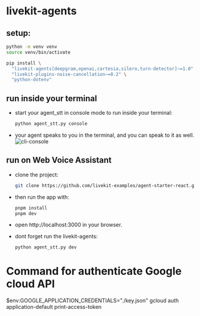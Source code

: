 # livekit-agents

## setup:

```bash
python -m venv venv
source venv/bin/activate
```

```bash
pip install \
  "livekit-agents[deepgram,openai,cartesia,silero,turn-detector]~=1.0" \
  "livekit-plugins-noise-cancellation~=0.2" \
  "python-dotenv"
```

## run inside your terminal

- start your agent_stt in console mode to run inside your terminal:
  ```bash
  python agent_stt.py console
  ```
- your agent speaks to you in the terminal, and you can speak to it as well.
![cli-console](/imgs/cli-console.png)

## run on Web Voice Assistant

- clone the project:
  ```bash
  git clone https://github.com/livekit-examples/agent-starter-react.git
  ```

- then run the app with:
  ```bash
  pnpm install
  pnpm dev
  ```
- open http://localhost:3000 in your browser.

- dont forget run the livekit-agents:
  ```bash
  python agent_stt.py dev
  ```

# Command for authenticate Google cloud API
$env:GOOGLE_APPLICATION_CREDENTIALS="./key.json"
gcloud auth application-default print-access-token
